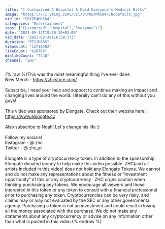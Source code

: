 ```yaml
---
title: "I Customized A Hospital & Paid Everyone’s Medical Bills"
image: "https:\/\/i.ytimg.com\/vi\/SKY0E4Mh5O4\/hqdefault.jpg"
vid_id: "SKY0E4Mh5O4"
categories: "Entertainment"
tags: ["Customized","Hospital","Everyone’s"]
date: "2021-09-14T19:20:19+03:00"
vid_date: "2021-08-28T16:59:37Z"
duration: "PT21M38S"
viewcount: "12718582"
likeCount: "628706"
dislikeCount: "7246"
channel: "ZHC"
---
```

{% raw %}This was the most meaningful thing i've ever done<br />New Merch - <a rel="nofollow" target="blank" href="https://zhcstore.com/">https://zhcstore.com/</a><br /><br />Subscribe, I need your help and support to continue making an impact and changing lives around the world. I literally can't do any of this without you guys!<br /><br />This video was sponsored by Elongate. Check out their website here: <a rel="nofollow" target="blank" href="https://www.elongate.cc">https://www.elongate.cc</a> <br /><br />Also subscribe to Noah! Let's change his life :)<br /><br />Follow my socials!<br />Instagram - @ zhc<br />Twitter - @ zhc_yt<br /><br />Elongate is a type of cryptocurrency token. In addition to the sponsorship, Elongate donated money to help make this video possible. ZHC(and all artists included in this video) does not hold any Elongate Tokens. We cannot and do not make any representations about the fitness or “investment opportunity” of this or any cryptocurrency . ZHC urges caution when thinking purchasing any tokens. We encourage all viewers and those interested in this token or any token to consult with a financial professional prior to purchasing any token. Cryptocurrencies can be very risky, and claims may or may not evaluated by the SEC or any other governmental agency. Purchasing a token is not an investment and could result in losing all the money associated with the purchase. We do not make any statements about any cryptocurrency or advise on any information other than what is posted in this video.{% endraw %}
